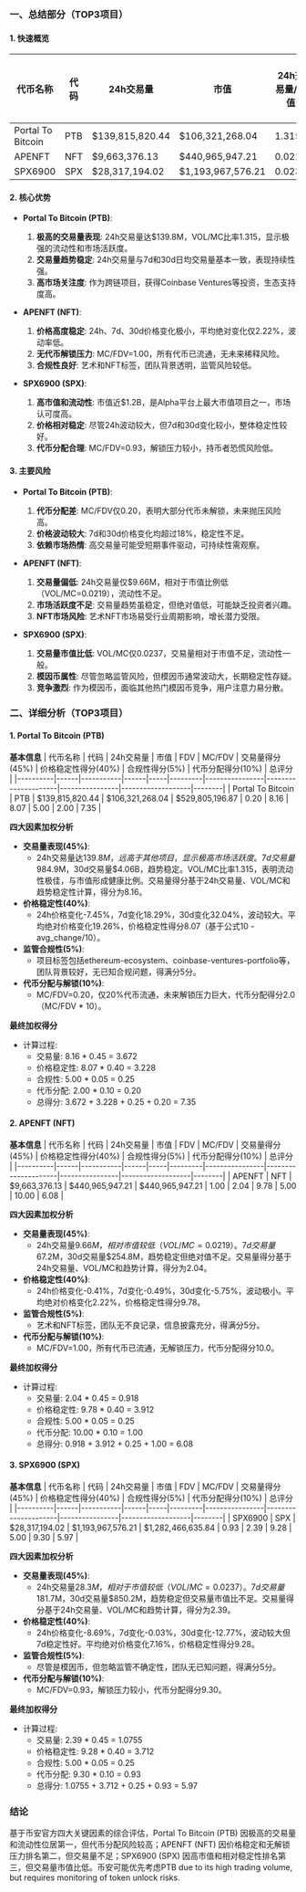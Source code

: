 ### 一、总结部分（TOP3项目）

#### 1. 快速概览
| 代币名称 | 代码 | 24h交易量 | 市值 | 24h交易量/市值 | FDV | MC/FDV | 总评分(1-10分) |
|----------|------|-----------|------|----------------|-----|---------|----------------|
| Portal To Bitcoin | PTB | $139,815,820.44 | $106,321,268.04 | 1.3150 | $529,805,196.87 | 0.20 | 7.35 |
| APENFT | NFT | $9,663,376.13 | $440,965,947.21 | 0.0219 | $440,965,947.21 | 1.00 | 6.08 |
| SPX6900 | SPX | $28,317,194.02 | $1,193,967,576.21 | 0.0237 | $1,282,466,635.84 | 0.93 | 5.97 |

#### 2. 核心优势
- **Portal To Bitcoin (PTB)**:
  1. **极高的交易量表现**: 24h交易量达$139.8M，VOL/MC比率1.315，显示极强的流动性和市场活跃度。
  2. **交易量趋势稳定**: 24h交易量与7d和30d日均交易量基本一致，表现持续性强。
  3. **高市场关注度**: 作为跨链项目，获得Coinbase Ventures等投资，生态支持度高。

- **APENFT (NFT)**:
  1. **价格高度稳定**: 24h、7d、30d价格变化极小，平均绝对变化仅2.22%，波动率低。
  2. **无代币解锁压力**: MC/FDV=1.00，所有代币已流通，无未来稀释风险。
  3. **合规性良好**: 艺术和NFT标签，团队背景透明，监管风险较低。

- **SPX6900 (SPX)**:
  1. **高市值和流动性**: 市值近$1.2B，是Alpha平台上最大市值项目之一，市场认可度高。
  2. **价格相对稳定**: 尽管24h波动较大，但7d和30d变化较小，整体稳定性较好。
  3. **代币分配合理**: MC/FDV=0.93，解锁压力较小，持币者恐慌风险低。

#### 3. 主要风险
- **Portal To Bitcoin (PTB)**:
  1. **代币分配差**: MC/FDV仅0.20，表明大部分代币未解锁，未来抛压风险高。
  2. **价格波动较大**: 7d和30d价格变化均超过18%，稳定性不足。
  3. **依赖市场热情**: 高交易量可能受短期事件驱动，可持续性需观察。

- **APENFT (NFT)**:
  1. **交易量偏低**: 24h交易量仅$9.66M，相对于市值比例低（VOL/MC=0.0219），流动性不足。
  2. **市场活跃度不足**: 交易量趋势虽稳定，但绝对值低，可能缺乏投资者兴趣。
  3. **NFT市场风险**: 艺术NFT市场易受行业周期影响，增长潜力受限。

- **SPX6900 (SPX)**:
  1. **交易量市值比低**: VOL/MC仅0.0237，交易量相对于市值不足，流动性一般。
  2. **模因币属性**: 尽管忽略监管风险，但模因币通常波动大，长期稳定性存疑。
  3. **竞争激烈**: 作为模因币，面临其他热门模因币竞争，用户注意力易分散。

### 二、详细分析（TOP3项目）

#### 1. Portal To Bitcoin (PTB)
**基本信息**
| 代币名称 | 代码 | 24h交易量 | 市值 | FDV | MC/FDV | 交易量得分(45%) | 价格稳定性得分(40%) | 合规性得分(5%) | 代币分配得分(10%) | 总评分 |
|----------|------|-----------|------|-----|---------|----------------|---------------------|----------------|-------------------|--------|
| Portal To Bitcoin | PTB | $139,815,820.44 | $106,321,268.04 | $529,805,196.87 | 0.20 | 8.16 | 8.07 | 5.00 | 2.00 | 7.35 |

**四大因素加权分析**
- **交易量表现(45%)**: 
  - 24h交易量达$139.8M，远高于其他项目，显示极高市场活跃度。7d交易量$984.9M，30d交易量$4.06B，趋势稳定。VOL/MC比率1.315，表明流动性极佳，与市值形成健康比例。交易量得分基于24h交易量、VOL/MC和趋势稳定性计算，得分为8.16。
- **价格稳定性(40%)**:
  - 24h价格变化-7.45%，7d变化18.29%，30d变化32.04%，波动较大。平均绝对价格变化19.26%，价格稳定性得分8.07（基于公式10 - avg_change/10）。
- **监管合规性(5%)**:
  - 项目标签包括ethereum-ecosystem、coinbase-ventures-portfolio等，团队背景较好，无已知合规问题，得满分5分。
- **代币分配与解锁(10%)**:
  - MC/FDV=0.20，仅20%代币流通，未来解锁压力巨大，代币分配得分2.0（MC/FDV * 10）。

**最终加权得分**
- 计算过程: 
  - 交易量: 8.16 * 0.45 = 3.672
  - 价格稳定性: 8.07 * 0.40 = 3.228
  - 合规性: 5.00 * 0.05 = 0.25
  - 代币分配: 2.00 * 0.10 = 0.20
  - 总得分: 3.672 + 3.228 + 0.25 + 0.20 = 7.35

#### 2. APENFT (NFT)
**基本信息**
| 代币名称 | 代码 | 24h交易量 | 市值 | FDV | MC/FDV | 交易量得分(45%) | 价格稳定性得分(40%) | 合规性得分(5%) | 代币分配得分(10%) | 总评分 |
|----------|------|-----------|------|-----|---------|----------------|---------------------|----------------|-------------------|--------|
| APENFT | NFT | $9,663,376.13 | $440,965,947.21 | $440,965,947.21 | 1.00 | 2.04 | 9.78 | 5.00 | 10.00 | 6.08 |

**四大因素加权分析**
- **交易量表现(45%)**: 
  - 24h交易量$9.66M，相对市值较低（VOL/MC=0.0219）。7d交易量$67.2M，30d交易量$254.8M，趋势稳定但绝对值不足。交易量得分基于24h交易量、VOL/MC和趋势计算，得分为2.04。
- **价格稳定性(40%)**:
  - 24h价格变化-0.41%，7d变化-0.49%，30d变化-5.75%，波动极小。平均绝对价格变化2.22%，价格稳定性得分9.78。
- **监管合规性(5%)**:
  - 艺术和NFT标签，团队无不良记录，信息披露充分，得满分5分。
- **代币分配与解锁(10%)**:
  - MC/FDV=1.00，所有代币已流通，无解锁压力，代币分配得分10.0。

**最终加权得分**
- 计算过程: 
  - 交易量: 2.04 * 0.45 = 0.918
  - 价格稳定性: 9.78 * 0.40 = 3.912
  - 合规性: 5.00 * 0.05 = 0.25
  - 代币分配: 10.00 * 0.10 = 1.00
  - 总得分: 0.918 + 3.912 + 0.25 + 1.00 = 6.08

#### 3. SPX6900 (SPX)
**基本信息**
| 代币名称 | 代码 | 24h交易量 | 市值 | FDV | MC/FDV | 交易量得分(45%) | 价格稳定性得分(40%) | 合规性得分(5%) | 代币分配得分(10%) | 总评分 |
|----------|------|-----------|------|-----|---------|----------------|---------------------|----------------|-------------------|--------|
| SPX6900 | SPX | $28,317,194.02 | $1,193,967,576.21 | $1,282,466,635.84 | 0.93 | 2.39 | 9.28 | 5.00 | 9.30 | 5.97 |

**四大因素加权分析**
- **交易量表现(45%)**: 
  - 24h交易量$28.3M，相对于市值较低（VOL/MC=0.0237）。7d交易量$181.7M，30d交易量$850.2M，趋势稳定但交易量市值比不足。交易量得分基于24h交易量、VOL/MC和趋势计算，得分为2.39。
- **价格稳定性(40%)**:
  - 24h价格变化-8.69%，7d变化-0.03%，30d变化-12.77%，波动较大但7d稳定性好。平均绝对价格变化7.16%，价格稳定性得分9.28。
- **监管合规性(5%)**:
  - 尽管是模因币，但忽略监管不确定性，团队无已知问题，得满分5分。
- **代币分配与解锁(10%)**:
  - MC/FDV=0.93，解锁压力较小，代币分配得分9.30。

**最终加权得分**
- 计算过程: 
  - 交易量: 2.39 * 0.45 = 1.0755
  - 价格稳定性: 9.28 * 0.40 = 3.712
  - 合规性: 5.00 * 0.05 = 0.25
  - 代币分配: 9.30 * 0.10 = 0.93
  - 总得分: 1.0755 + 3.712 + 0.25 + 0.93 = 5.97

### 结论
基于币安官方四大关键因素的综合评估，Portal To Bitcoin (PTB) 因极高的交易量和流动性位居第一，但代币分配风险较高；APENFT (NFT) 因价格稳定和无解锁压力排名第二，但交易量不足；SPX6900 (SPX) 因高市值和相对稳定性排名第三，但交易量市值比低。币安可能优先考虑PTB due to its high trading volume, but requires monitoring of token unlock risks.